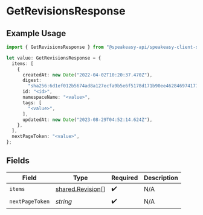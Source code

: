 # GetRevisionsResponse

## Example Usage

```typescript
import { GetRevisionsResponse } from "@speakeasy-api/speakeasy-client-sdk-typescript/sdk/models/shared";

let value: GetRevisionsResponse = {
  items: [
    {
      createdAt: new Date("2022-04-02T10:20:37.470Z"),
      digest:
        "sha256:6d1ef012b5674ad8a127ecfa9b5e6f5178d171b90ee462846974177fd9bdd39f",
      id: "<id>",
      namespaceName: "<value>",
      tags: [
        "<value>",
      ],
      updatedAt: new Date("2023-08-29T04:52:14.624Z"),
    },
  ],
  nextPageToken: "<value>",
};
```

## Fields

| Field                                                       | Type                                                        | Required                                                    | Description                                                 |
| ----------------------------------------------------------- | ----------------------------------------------------------- | ----------------------------------------------------------- | ----------------------------------------------------------- |
| `items`                                                     | [shared.Revision](../../../sdk/models/shared/revision.md)[] | :heavy_check_mark:                                          | N/A                                                         |
| `nextPageToken`                                             | *string*                                                    | :heavy_check_mark:                                          | N/A                                                         |